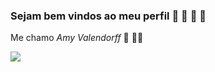 ### Sejam bem vindos ao meu perfil 🐖 🦎 🌵 🌼

Me chamo _Amy Valendorff_ 🧙 🧝‍♀️

![](https://tenor.com/pt-BR/view/plants-love-gif-22628624)
